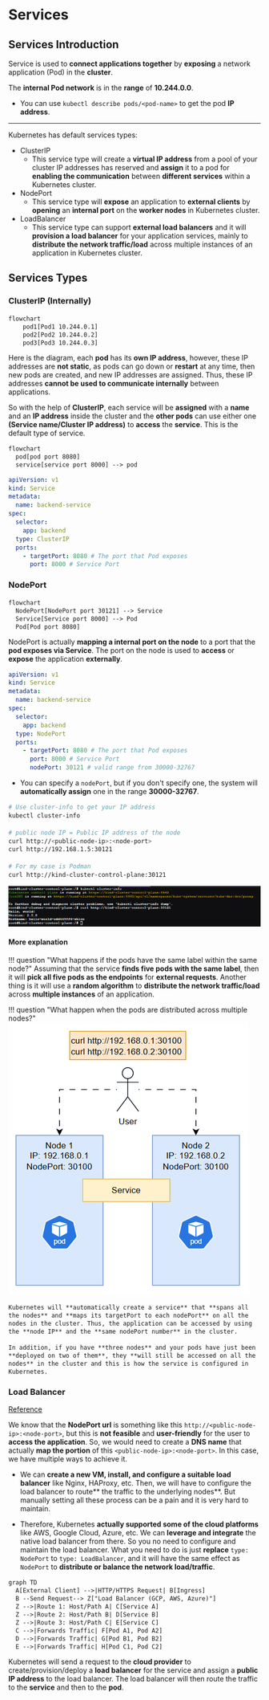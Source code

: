 # Services

## Services Introduction

Service is used to **connect applications together** by **exposing** a network application (Pod) in the **cluster**.

The **internal Pod network** is in the **range** of **10.244.0.0**.

- You can use `kubectl describe pods/<pod-name>` to get the pod **IP address**.

---
Kubernetes has default services types:

- ClusterIP
    - This service type will create a **virtual IP address** from a pool of your cluster IP addresses has reserved and **assign** it to a pod for **enabling the communication** between **different services** within a Kubernetes cluster.
- NodePort
    - This service type will **expose** an application to **external clients** by **opening** an **internal port** on the **worker nodes** in Kubernetes cluster.
- LoadBalancer
    - This service type can support **external load balancers** and it will **provision a load balancer** for your application services, mainly to **distribute the network traffic/load** across multiple instances of an application in Kubernetes cluster.

## Services Types

### ClusterIP (Internally)

```mermaid
flowchart
    pod1[Pod1 10.244.0.1]
    pod2[Pod2 10.244.0.2]
    pod3[Pod3 10.244.0.3]
```

Here is the diagram, each **pod** has its **own IP address**, however, these IP addresses are **not static**, as pods can go down or **restart** at any time, then new pods are created, and new IP addresses are assigned. Thus, these IP addresses **cannot be used to communicate internally** between applications.

So with the help of **ClusterIP**, each service will be **assigned** with a **name** and an **IP address** inside the cluster and the **other pods** can use either one **(Service name/Cluster IP address)** to **access** the **service**. This is the default type of service.

```mermaid
flowchart
  pod[pod port 8080]
  service[service port 8000] --> pod
```

```yaml title="service.yaml"
apiVersion: v1
kind: Service
metadata:
  name: backend-service
spec:
  selector:
    app: backend
  type: ClusterIP
  ports:
    - targetPort: 8080 # The port that Pod exposes
      port: 8000 # Service Port
```

### NodePort

```mermaid
flowchart
  NodePort[NodePort port 30121] --> Service
  Service[Service port 8000] --> Pod
  Pod[Pod port 8080]
```

NodePort is actually **mapping a internal port on the node** to a port that the **pod exposes via Service**. The port on the node is used to **access** or **expose** the application **externally**.

```yaml title="service.yaml"
apiVersion: v1
kind: Service
metadata:
  name: backend-service
spec:
  selector:
    app: backend
  type: NodePort
  ports:
    - targetPort: 8080 # The port that Pod exposes
      port: 8000 # Service Port
      nodePort: 30121 # valid range from 30000-32767
```

- You can specify a `nodePort`, but if you don't specify one, the system will **automatically assign** one in the range **30000-32767**.

```bash
# Use cluster-info to get your IP address
kubectl cluster-info

# public node IP = Public IP address of the node
curl http://<public-node-ip>:<node-port>
curl http://192.168.1.5:30121

# For my case is Podman
curl http://kind-cluster-control-plane:30121
```

![nodeport](../../assets/kubernetes/nodeport.png)

#### More explanation

!!! question "What happens if the pods have the same label within the same node?"
    Assuming that the service **finds five pods with the same label**, then it will **pick all five pods as the endpoints** for **external requests**. Another thing is it will use a **random algorithm** to **distribute the network traffic/load** across **multiple instances** of an application.

!!! question "What happen when the pods are distributed across multiple nodes?"
    ![nodeport](../../assets/kubernetes/nodeport-more.gif)

    Kubernetes will **automatically create a service** that **spans all the nodes** and **maps its targetPort to each nodePort** on all the nodes in the cluster. Thus, the application can be accessed by using the **node IP** and the **same nodePort number** in the cluster.

    In addition, if you have **three nodes** and your pods have just been **deployed on two of them**, they **will still be accessed on all the nodes** in the cluster and this is how the service is configured in Kubernetes.

### Load Balancer

[Reference](https://kubernetes.io/docs/concepts/services-networking/service/#loadbalancer)

We know that the **NodePort url** is something like this `http://<public-node-ip>:<node-port>`, but this is **not feasible** and **user-friendly** for the user to **access the application**. So, we would need to create a **DNS name** that actually **map the portion** of this `<public-node-ip>:<node-port>`. In this case, we have multiple ways to achieve it.

- We can **create a new VM, install, and configure a suitable load balancer** like Nginx, HAProxy, etc. Then, we will have to configure the load balancer to route** the traffic to the underlying nodes**. But manually setting all these process can be a pain and it is very hard to maintain.

- Therefore, Kubernetes **actually supported some of the cloud platforms** like AWS, Google Cloud, Azure, etc. We can **leverage and integrate** the native load balancer from there. So you no need to configure and maintain the load balancer. What you need to do is just **replace** `type: NodePort` to `type: LoadBalancer`, and it will have the same effect as `NodePort` to **distribute or balance the network load/traffic**.

```mermaid
graph TD
  A[External Client] -->|HTTP/HTTPS Request| B[Ingress]
  B --Send Request--> Z["Load Balancer (GCP, AWS, Azure)"]
  Z -->|Route 1: Host/Path A| C[Service A]
  Z -->|Route 2: Host/Path B| D[Service B]
  Z -->|Route 3: Host/Path C| E[Service C]
  C -->|Forwards Traffic| F[Pod A1, Pod A2]
  D -->|Forwards Traffic| G[Pod B1, Pod B2]
  E -->|Forwards Traffic| H[Pod C1, Pod C2]
```

Kubernetes will send a request to the **cloud provider** to create/provision/deploy a **load balancer** for the service and assign a **public IP address** to the load balancer. The load balancer will then route the traffic to the **service** and then to the **pod**.
